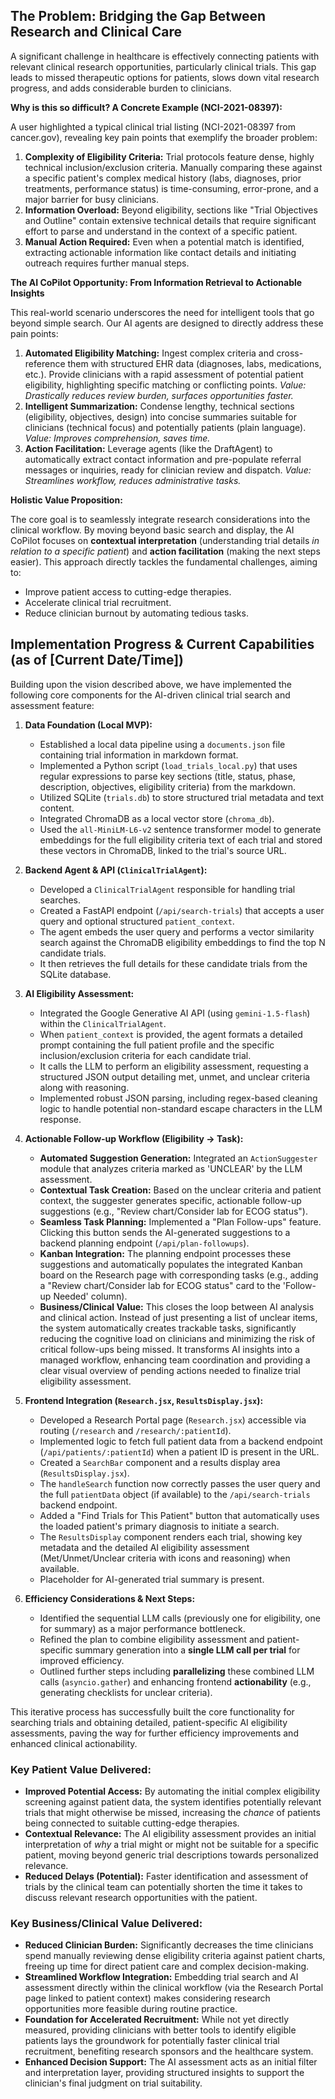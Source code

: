 ## The Problem: Bridging the Gap Between Research and Clinical Care

A significant challenge in healthcare is effectively connecting patients with relevant clinical research opportunities, particularly clinical trials. This gap leads to missed therapeutic options for patients, slows down vital research progress, and adds considerable burden to clinicians.

**Why is this so difficult? A Concrete Example (NCI-2021-08397):**

A user highlighted a typical clinical trial listing (NCI-2021-08397 from cancer.gov), revealing key pain points that exemplify the broader problem:

1.  **Complexity of Eligibility Criteria:** Trial protocols feature dense, highly technical inclusion/exclusion criteria. Manually comparing these against a specific patient's complex medical history (labs, diagnoses, prior treatments, performance status) is time-consuming, error-prone, and a major barrier for busy clinicians.
2.  **Information Overload:** Beyond eligibility, sections like "Trial Objectives and Outline" contain extensive technical details that require significant effort to parse and understand in the context of a specific patient.
3.  **Manual Action Required:** Even when a potential match is identified, extracting actionable information like contact details and initiating outreach requires further manual steps.

**The AI CoPilot Opportunity: From Information Retrieval to Actionable Insights**

This real-world scenario underscores the need for intelligent tools that go beyond simple search. Our AI agents are designed to directly address these pain points:

1.  **Automated Eligibility Matching:** Ingest complex criteria and cross-reference them with structured EHR data (diagnoses, labs, medications, etc.). Provide clinicians with a rapid assessment of potential patient eligibility, highlighting specific matching or conflicting points. *Value: Drastically reduces review burden, surfaces opportunities faster.*
2.  **Intelligent Summarization:** Condense lengthy, technical sections (eligibility, objectives, design) into concise summaries suitable for clinicians (technical focus) and potentially patients (plain language). *Value: Improves comprehension, saves time.*
3.  **Action Facilitation:** Leverage agents (like the DraftAgent) to automatically extract contact information and pre-populate referral messages or inquiries, ready for clinician review and dispatch. *Value: Streamlines workflow, reduces administrative tasks.*

**Holistic Value Proposition:**

The core goal is to seamlessly integrate research considerations into the clinical workflow. By moving beyond basic search and display, the AI CoPilot focuses on **contextual interpretation** (understanding trial details *in relation to a specific patient*) and **action facilitation** (making the next steps easier). This approach directly tackles the fundamental challenges, aiming to:

*   Improve patient access to cutting-edge therapies.
*   Accelerate clinical trial recruitment.
*   Reduce clinician burnout by automating tedious tasks.

## Implementation Progress & Current Capabilities (as of [Current Date/Time])

Building upon the vision described above, we have implemented the following core components for the AI-driven clinical trial search and assessment feature:

1.  **Data Foundation (Local MVP):**
    *   Established a local data pipeline using a `documents.json` file containing trial information in markdown format.
    *   Implemented a Python script (`load_trials_local.py`) that uses regular expressions to parse key sections (title, status, phase, description, objectives, eligibility criteria) from the markdown.
    *   Utilized SQLite (`trials.db`) to store structured trial metadata and text content.
    *   Integrated ChromaDB as a local vector store (`chroma_db`).
    *   Used the `all-MiniLM-L6-v2` sentence transformer model to generate embeddings for the full eligibility criteria text of each trial and stored these vectors in ChromaDB, linked to the trial's source URL.

2.  **Backend Agent & API (`ClinicalTrialAgent`):**
    *   Developed a `ClinicalTrialAgent` responsible for handling trial searches.
    *   Created a FastAPI endpoint (`/api/search-trials`) that accepts a user query and optional structured `patient_context`.
    *   The agent embeds the user query and performs a vector similarity search against the ChromaDB eligibility embeddings to find the top N candidate trials.
    *   It then retrieves the full details for these candidate trials from the SQLite database.

3.  **AI Eligibility Assessment:**
    *   Integrated the Google Generative AI API (using `gemini-1.5-flash`) within the `ClinicalTrialAgent`.
    *   When `patient_context` is provided, the agent formats a detailed prompt containing the full patient profile and the specific inclusion/exclusion criteria for each candidate trial.
    *   It calls the LLM to perform an eligibility assessment, requesting a structured JSON output detailing met, unmet, and unclear criteria along with reasoning.
    *   Implemented robust JSON parsing, including regex-based cleaning logic to handle potential non-standard escape characters in the LLM response.

4.  **Actionable Follow-up Workflow (Eligibility -> Task):**
    *   **Automated Suggestion Generation:** Integrated an `ActionSuggester` module that analyzes criteria marked as 'UNCLEAR' by the LLM assessment.
    *   **Contextual Task Creation:** Based on the unclear criteria and patient context, the suggester generates specific, actionable follow-up suggestions (e.g., "Review chart/Consider lab for ECOG status").
    *   **Seamless Task Planning:** Implemented a "Plan Follow-ups" feature. Clicking this button sends the AI-generated suggestions to a backend planning endpoint (`/api/plan-followups`).
    *   **Kanban Integration:** The planning endpoint processes these suggestions and automatically populates the integrated Kanban board on the Research page with corresponding tasks (e.g., adding a "Review chart/Consider lab for ECOG status" card to the 'Follow-up Needed' column).
    *   **Business/Clinical Value:** This closes the loop between AI analysis and clinical action. Instead of just presenting a list of unclear items, the system automatically creates trackable tasks, significantly reducing the cognitive load on clinicians and minimizing the risk of critical follow-ups being missed. It transforms AI insights into a managed workflow, enhancing team coordination and providing a clear visual overview of pending actions needed to finalize trial eligibility assessment.

5.  **Frontend Integration (`Research.jsx`, `ResultsDisplay.jsx`):**
    *   Developed a Research Portal page (`Research.jsx`) accessible via routing (`/research` and `/research/:patientId`).
    *   Implemented logic to fetch full patient data from a backend endpoint (`/api/patients/:patientId`) when a patient ID is present in the URL.
    *   Created a `SearchBar` component and a results display area (`ResultsDisplay.jsx`).
    *   The `handleSearch` function now correctly passes the user query and the full `patientData` object (if available) to the `/api/search-trials` backend endpoint.
    *   Added a "Find Trials for This Patient" button that automatically uses the loaded patient's primary diagnosis to initiate a search.
    *   The `ResultsDisplay` component renders each trial, showing key metadata and the detailed AI eligibility assessment (Met/Unmet/Unclear criteria with icons and reasoning) when available.
    *   Placeholder for AI-generated trial summary is present.

6.  **Efficiency Considerations & Next Steps:**
    *   Identified the sequential LLM calls (previously one for eligibility, one for summary) as a major performance bottleneck.
    *   Refined the plan to combine eligibility assessment and patient-specific summary generation into a **single LLM call per trial** for improved efficiency.
    *   Outlined further steps including **parallelizing** these combined LLM calls (`asyncio.gather`) and enhancing frontend **actionability** (e.g., generating checklists for unclear criteria).

This iterative process has successfully built the core functionality for searching trials and obtaining detailed, patient-specific AI eligibility assessments, paving the way for further efficiency improvements and enhanced clinical actionability.

### Key Patient Value Delivered:

*   **Improved Potential Access:** By automating the initial complex eligibility screening against patient data, the system identifies potentially relevant trials that might otherwise be missed, increasing the *chance* of patients being connected to suitable cutting-edge therapies.
*   **Contextual Relevance:** The AI eligibility assessment provides an initial interpretation of *why* a trial might or might not be suitable for a specific patient, moving beyond generic trial descriptions towards personalized relevance.
*   **Reduced Delays (Potential):** Faster identification and assessment of trials by the clinical team can potentially shorten the time it takes to discuss relevant research opportunities with the patient.

### Key Business/Clinical Value Delivered:

*   **Reduced Clinician Burden:** Significantly decreases the time clinicians spend manually reviewing dense eligibility criteria against patient charts, freeing up time for direct patient care and complex decision-making.
*   **Streamlined Workflow Integration:** Embedding trial search and AI assessment directly within the clinical workflow (via the Research Portal page linked to patient context) makes considering research opportunities more feasible during routine practice.
*   **Foundation for Accelerated Recruitment:** While not yet directly measured, providing clinicians with better tools to identify eligible patients lays the groundwork for potentially faster clinical trial recruitment, benefiting research sponsors and the healthcare system.
*   **Enhanced Decision Support:** The AI assessment acts as an initial filter and interpretation layer, providing structured insights to support the clinician's final judgment on trial suitability.